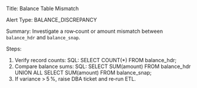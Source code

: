 Title: Balance Table Mismatch

Alert Type: BALANCE_DISCREPANCY

Summary:
Investigate a row‑count or amount mismatch between `balance_hdr` and `balance_snap`.

Steps:
1. Verify record counts:
   SQL: SELECT COUNT(*) FROM balance_hdr;
2. Compare balance sums:
   SQL:
   SELECT SUM(amount) FROM balance_hdr
   UNION ALL
   SELECT SUM(amount) FROM balance_snap;
3. If variance > 5 %, raise DBA ticket and re‑run ETL.